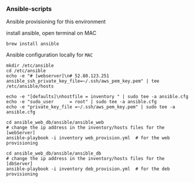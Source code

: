### Ansible-scripts
Ansible provisioning for this environment

install ansible, open terminal on MAC

```
brew install ansible

```

Ansible configuration locally for `MAC`


```
mkdir /etc/ansible
cd /etc/ansible
echo -e "# [webserver]\n# 52.80.123.251 ansible_ssh_private_key_file=~/.ssh/aws_pem_key.pem" | tee /etc/ansible/hosts

echo -e "[defaults]\nhostfile = inventory " | sudo tee -a ansible.cfg
echo -e "sudo_user      = root" | sudo tee -a ansible.cfg
echo -e "private_key_file =~/.ssh/aws_pem_key.pem" | sudo tee -a ansible.cfg

cd ansible_web_db/ansible/ansible_web
# change the ip address in the inventory/hosts files for the [webServer]
ansible-playbook -i inventory web_provision.yml  # for the web provisioning

cd ansible_web_db/ansible/ansible_db
# change the ip address in the inventory/hosts files for the [dbServer]
ansible-playbook -i inventory deb_provision.yml  # for the deb provisioning

```
